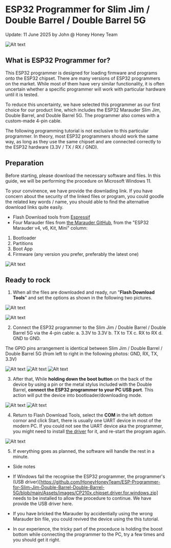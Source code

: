 # ESP32 Programmer for Slim Jim / Double Barrel / Double Barrel 5G
Update: 11 June 2025 by John @ Honey Honey Team

![Alt text](Assets/images/programmer.jpg)

## What is ESP32 Programmer for?

This ESP32 programmer is designed for loading firmware and programs onto the ESP32 chipset. There are many versions of ESP32 programmers on the market. While most of them have very similar functionality, it is often uncertain whether a specific programmer will work with particular hardware until it is tested.

To reduce this uncertainty, we have selected this programmer as our first choice for our product line, which includes the ESP32 Marauder Slim Jim, Double Barrel, and Double Barrel 5G. The programmer also comes with a custom-made 4-pin cable.

The following programming tutorial is not exclusive to this particular programmer. In theory, most ESP32 programmers should work the same way, as long as they use the same chipset <CP210x> and are connected correctly to the ESP32 hardware (3.3V / TX / RX / GND).

## Preparation

Before starting, please download the necessary software and files. In this guide, we will be performing the procedure on Microsoft Windows 11. 

To your convinence, we have provide the downlading link. If you have concern about the security of the linked files or program, you could goodle the related key words / name, you should able to find the alternative download links quite easily. 

- Flash Download tools from [Espressif](https://www.espressif.com/en/support/download/other-tools)
- Four Marauder files from [the Marauder GitHub](https://github.com/justcallmekoko/ESP32Marauder/wiki/update-firmware), from the "ESP32 Marauder v4, v6, Kit, Mini" column:
1. Bootloader
2. Partitions
3. Boot App
4. Firmware (any version you prefer, preferably the latest one)

![Alt text](Assets/images/DownloadingFiles.png)

## Ready to rock

1. When all the files are downloaded and ready, run "**Flash Download Tools**" and set the options as shown in the following two pictures.
   
![Alt text](Assets/images/ESP32.setting.png)

![Alt text](Assets/images/Finished.png)

2. Connect the ESP32 programmer to the Slim Jim / Double Barrel / Double Barrel 5G via the 4-pin cable: 
a. 3.3V to 3.3V 
b. TX to TX 
c. RX to RX 
d. GND to GND.

The GPIO pins arrangement is identical between Slim Jim / Double Barrel / Double Barrel 5G (from left to right in the following photos: GND, RX, TX, 3.3V)

![Alt text](Assets/images/BothDevices.jpg)
![Alt text](Assets/images/GPIO.Double.jpg)
![Alt text](Assets/images/GPIO.Jim.jpg)

3. After that, While **holding down the boot button** on the back of the device by using a pin or the metal stylus included with the Double Barrel, **connect the ESP32 programmer to your PC USB port**. This action will put the device into bootloader/downloading mode.

![Alt text](Assets/images/bootDouble.jpg)
![Alt text](Assets/images/Bootslim.jpg)

4. Return to Flash Download Tools, select the **COM** in the left dottom cornor and click Start, there is usually one UART device in most of the modern PC. If you could not see the UART device aka the programmer, you might need to install [the driver](https://github.com/HoneyHoneyTeam/ESP-Programmer-for-Slim-Jim-Double-Barrel-Double-Barrel-5G/blob/main/Assets/images/CP210x.chipset.driver.for.windows.zip) for it, and re-start the program again. 

![Alt text](Assets/images/Finished.png)

5. If everything goes as planned, the software will handle the rest in a minute.




- Side notes

- If Windows fail the recognise the ESP32 programmer, the programmer's (USB driver)[https://github.com/HoneyHoneyTeam/ESP-Programmer-for-Slim-Jim-Double-Barrel-Double-Barrel-5G/blob/main/Assets/images/CP210x.chipset.driver.for.windows.zip] needs to be installed to allow the procedure to continue. We have provide the USB driver here.
- If you have bricked the Marauder by accidentially using the wrong Marauder bin file, you could revived the device using the this tutorial.
- In our experience, the tricky part of the proceduce is holding the boost bottom while connecting the programmer to the PC,  try a few times and you should get it right. 


